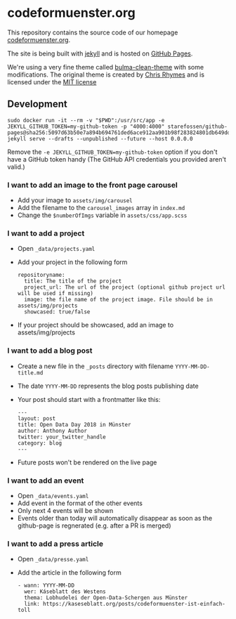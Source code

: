 # codeformuenster.org

This repository contains the source code of our homepage [codeformuenster.org](https://codeformuenster.org/).

The site is being built with [jekyll](https://jekyllrb.com/) and is hosted on [GitHub Pages](https://pages.github.com/).

We're using a very fine theme called [bulma-clean-theme](https://github.com/chrisrhymes/bulma-clean-theme) with some modifications. The original theme is created by [Chris Rhymes](https://www.csrhymes.com/) and is licensed under the [MIT license](https://github.com/chrisrhymes/bulma-clean-theme/blob/master/LICENSE.txt)

## Development

    sudo docker run -it --rm -v "$PWD":/usr/src/app -e JEKYLL_GITHUB_TOKEN=my-github-token -p "4000:4000" starefossen/github-pages@sha256:5097d63b50e7a894b694761ded6ace912aa901b98f283824801db649ddb37684 jekyll serve --drafts --unpublished --future --host 0.0.0.0

Remove the `-e JEKYLL_GITHUB_TOKEN=my-github-token` option if you don't have a GitHub token handy (The GitHub API credentials you provided aren't valid.)

### I want to add an image to the front page carousel

- Add your image to `assets/img/carousel`
- Add the filename to the `carousel_images` array in `index.md`
- Change the `$numberOfImgs` variable in `assets/css/app.scss`

### I want to add a project

- Open `_data/projects.yaml`
- Add your project in the following form

      repositoryname:
        title: The title of the project
        project_url: The url of the project (optional github project url will be used if missing)
        image: the file name of the project image. File should be in assets/img/projects
        showcased: true/false

- If your project should be showcased, add an image to assets/img/projects

### I want to add a blog post

- Create a new file in the `_posts` directory with filename `YYYY-MM-DD-title.md`
- The date `YYYY-MM-DD` represents the blog posts publishing date
- Your post should start with a frontmatter like this:

      ---
      layout: post
      title: Open Data Day 2018 in Münster
      author: Anthony Author
      twitter: your_twitter_handle
      category: blog
      ---

- Future posts won't be rendered on the live page

### I want to add an event

- Open `_data/events.yaml`
- Add event in the format of the other events
- Only next 4 events will be shown
- Events older than today will automatically disappear as soon as the github-page is regnerated (e.g. after a PR is merged)

### I want to add a press article

- Open `_data/presse.yaml`
- Add the article in the following form


      - wann: YYYY-MM-DD
        wer: Káseblatt des Westens
        thema: Lobhudelei der Open-Data-Schergen aus Münster
        link: https://kaseseblatt.org/posts/codeformuenster-ist-einfach-toll
